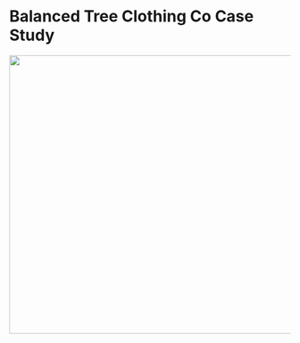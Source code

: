 # Balanced Tree Clothing Co Case Study
<img src="https://8weeksqlchallenge.com/images/case-study-designs/7.png" width="1000" height="500">
